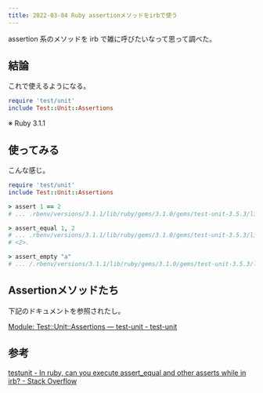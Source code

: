 ```yaml
---
title: 2022-03-04 Ruby assertionメソッドをirbで使う
---
```


assertion 系のメソッドを irb で雑に呼びたいなって思って調べた。

## 結論

これで使えるようになる。

```rb
require 'test/unit'
include Test::Unit::Assertions
```

※ Ruby 3.1.1

## 使ってみる

こんな感じ。

```rb
require 'test/unit'
include Test::Unit::Assertions

> assert 1 == 2
# ... .rbenv/versions/3.1.1/lib/ruby/gems/3.1.0/gems/test-unit-3.5.3/lib/test/unit/assertions.rb:60:in `block in assert_block': <false> is not true. (Test::Unit::AssertionFailedError)

> assert_equal 1, 2
# ... .rbenv/versions/3.1.1/lib/ruby/gems/3.1.0/gems/test-unit-3.5.3/lib/test/unit/assertions.rb:60:in `block in assert_block': <1> expected but was (Test::Unit::AssertionFailedError)
# <2>.

> assert_empty "a"
# ... /.rbenv/versions/3.1.1/lib/ruby/gems/3.1.0/gems/test-unit-3.5.3/lib/test/unit/assertions.rb:60:in `block in assert_block': <"a"> was expected to be empty. (Test::Unit::AssertionFailedError)
```

## Assertionメソッドたち

下記のドキュメントを参照されたし。

[Module: Test::Unit::Assertions — test-unit - test-unit](https://test-unit.github.io/test-unit/ja/Test/Unit/Assertions.html)

## 参考

[testunit - In ruby, can you execute assert_equal and other asserts while in irb? - Stack Overflow](https://stackoverflow.com/questions/3850234/in-ruby-can-you-execute-assert-equal-and-other-asserts-while-in-irb)
